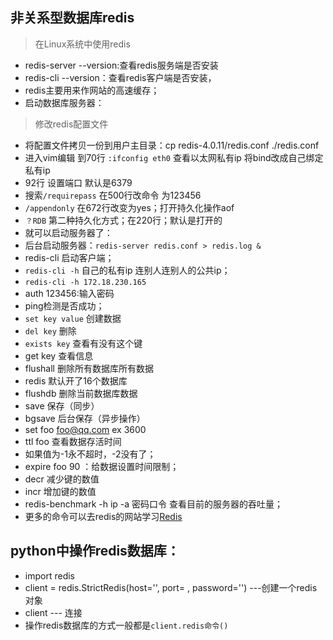 ## 非关系型数据库redis
>在Linux系统中使用redis
- redis-server --version:查看redis服务端是否安装
- redis-cli --version：查看redis客户端是否安装，
- redis主要用来作网站的高速缓存；
- 启动数据库服务器：
>修改redis配置文件
- 将配置文件拷贝一份到用户主目录：cp redis-4.0.11/redis.conf  ./redis.conf
- 进入vim编辑 到70行
```:ifconfig eth0``` 查看以太网私有ip
将bind改成自己绑定私有ip
- 92行 设置端口 默认是6379
- 搜索```/requirepass``` 在500行改命令 为123456
- ```/appendonly``` 在672行改变为yes；打开持久化操作aof
- ```？RDB``` 第二种持久化方式；在220行；默认是打开的
- 就可以启动服务器了：
- 后台启动服务器：```redis-server redis.conf > redis.log &```
- redis-cli  启动客户端；
- ```redis-cli -h``` 自己的私有ip 连别人连别人的公共ip；
- ```redis-cli -h 172.18.230.165```
- auth 123456:输入密码
- ping检测是否成功；
- ```set key value``` 创建数据
- ```del key``` 删除
- ```exists key``` 查看有没有这个键
- get key 查看信息
- flushall 删除所有数据库所有数据
- redis 默认开了16个数据库
- flushdb 删除当前数据库数据
- save 保存（同步）
- bgsave 后台保存（异步操作）
- set foo foo@qq.com ex 3600
- ttl foo 查看数据存活时间
- 如果值为-1永不超时，-2没有了；
- expire foo 90 ：给数据设置时间限制；
- decr 减少键的数值
- incr 增加键的数值
- redis-benchmark -h ip -a 密码口令
  查看目前的服务器的吞吐量；
- 更多的命令可以去redis的网站学习[Redis](http://redisdoc.com/)





## python中操作redis数据库：
- import redis
- client = redis.StrictRedis(host='', port= , password='') ---创建一个redis对象
- client --- 连接
- 操作redis数据库的方式一般都是```client.redis命令()```







